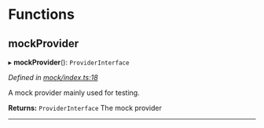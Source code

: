 

# Functions

<a id="mockprovider"></a>

##  mockProvider

▸ **mockProvider**(): `ProviderInterface`

*Defined in [mock/index.ts:18](https://github.com/polkadot-js/api/blob/7d303a9/packages/rpc-provider/src/mock/index.ts#L18)*

A mock provider mainly used for testing.

**Returns:** `ProviderInterface`
The mock provider

___


